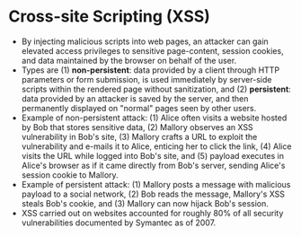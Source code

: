 Cross-site Scripting (XSS)
==========================

* By injecting malicious scripts into web pages, an attacker can gain elevated access privileges to sensitive page-content, session cookies, and data maintained by the browser on behalf of the user.
* Types are (1) **non-persistent**: data provided by a client through HTTP parameters or form submission, is used immediately by server-side scripts within the rendered page without sanitization, and (2) **persistent**: data provided by an attacker is saved by the server, and then permanently displayed on "normal" pages seen by other users.
* Example of non-persistent attack: (1) Alice often visits a website hosted by Bob that stores sensitive data, (2) Mallory observes an XSS vulnerability in Bob's site, (3) Mallory crafts a URL to exploit the vulnerability and e-mails it to Alice, enticing her to click the link, (4) Alice visits the URL while logged into Bob's site, and (5) payload executes in Alice's browser as if it came directly from Bob's server, sending Alice's session cookie to Mallory.
* Example of persistent attack: (1) Mallory posts a message with malicious payload to a social network, (2) Bob reads the message, Mallory's XSS steals Bob's cookie, and (3) Mallory can now hijack Bob's session.
* XSS carried out on websites accounted for roughly 80% of all security vulnerabilities documented by Symantec as of 2007.

